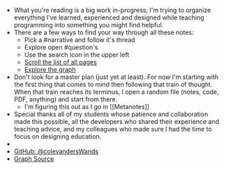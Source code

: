- What you're reading is a big work in-progress; I'm trying to organize everything I've learned, experienced and designed while teaching programming into something you might find helpful.
- There are a few ways to find your way through all these notes:
	- Pick a #narrative and follow it's thread
	- Explore open #question's
	- Use the search icon in the upper left
	- [Scroll the list of all pages](https://evancole.be/#/all-pages)
	- [Explore the graph](https://evancole.be/#/graph)
- Don't look for a master plan (just yet at least). For now I'm starting with the first thing that comes to mind then following that train of thought. When that train reaches its terminus, I open a random file (notes, code, PDF, anything) and start from there.
	- I'm figuring this out as I go in [[Metanotes]]
- Special thanks all of my students whose patience and collaboration made this possible, all the developers who shared their experience and teaching advice, and my colleagues who made sure I had the time to focus on designing education.
-
- [GitHub: @colevandersWands](https://github.com/colevandersWands)
- [Graph Source](https://github.com/colevandersWands/notes)